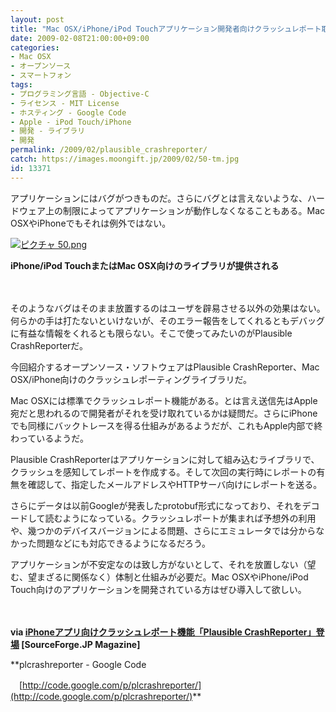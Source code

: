 ```yaml
---
layout: post
title: "Mac OSX/iPhone/iPod Touchアプリケーション開発者向けクラッシュレポート取得ツール「Plausible CrashReporter」"
date: 2009-02-08T21:00:00+09:00
categories:
- Mac OSX
- オープンソース
- スマートフォン
tags: 
- プログラミング言語 - Objective-C
- ライセンス - MIT License
- ホスティング - Google Code
- Apple - iPod Touch/iPhone
- 開発 - ライブラリ
- 開発
permalink: /2009/02/plausible_crashreporter/
catch: https://images.moongift.jp/2009/02/50-tm.jpg
id: 13371
---
```

アプリケーションにはバグがつきものだ。さらにバグとは言えないような、ハードウェア上の制限によってアプリケーションが動作しなくなることもある。Mac OSXやiPhoneでもそれは例外ではない。

  

[![ピクチャ 50.png](https://images.moongift.jp/2009/02/50-tm.jpg)](https://images.moongift.jp/2009/02/50.png)  
  
**iPhone/iPod TouchまたはMac OSX向けのライブラリが提供される**

  

　

  

そのようなバグはそのまま放置するのはユーザを辟易させる以外の効果はない。何らかの手は打たないといけないが、そのエラー報告をしてくれるともデバッグに有益な情報をくれるとも限らない。そこで使ってみたいのがPlausible CrashReporterだ。

  

今回紹介するオープンソース・ソフトウェアはPlausible CrashReporter、Mac OSX/iPhone向けのクラッシュレポーティングライブラリだ。

  
<!--more-->

Mac OSXには標準でクラッシュレポート機能がある。とは言え送信先はApple宛だと思われるので開発者がそれを受け取れているかは疑問だ。さらにiPhoneでも同様にバックトレースを得る仕組みがあるようだが、これもApple内部で終わっているようだ。

  

Plausible CrashReporterはアプリケーションに対して組み込むライブラリで、クラッシュを感知してレポートを作成する。そして次回の実行時にレポートの有無を確認して、指定したメールアドレスやHTTPサーバ向けにレポートを送る。

  

さらにデータは以前Googleが発表したprotobuf形式になっており、それをデコードして読むようになっている。クラッシュレポートが集まれば予想外の利用や、幾つかのデバイスバージョンによる問題、さらにエミュレータでは分からなかった問題などにも対応できるようになるだろう。

  

アプリケーションが不安定なのは致し方がないとして、それを放置しない（望む、望まざるに関係なく）体制と仕組みが必要だ。Mac OSXやiPhone/iPod Touch向けのアプリケーションを開発されている方はぜひ導入して欲しい。

  

　

  

**via [iPhoneアプリ向けクラッシュレポート機能「Plausible CrashReporter」登場](http://sourceforge.jp/magazine/09/02/03/0437215) [SourceForge.JP Magazine]**

  

  

**plcrashreporter - Google Code  
  
　[http://code.google.com/p/plcrashreporter/](http://code.google.com/p/plcrashreporter/)**

  
  
